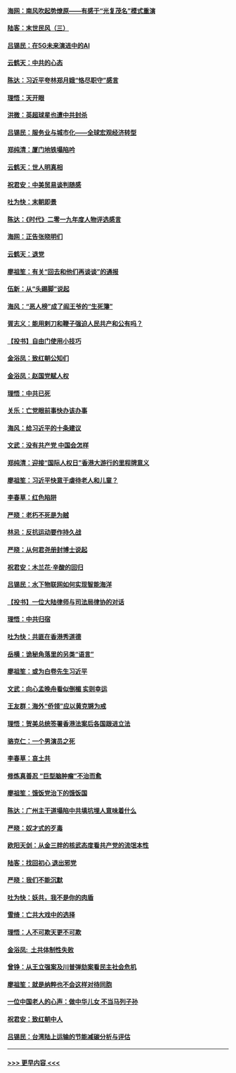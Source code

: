 #### [海网：南风吹起势燎原——有感于“光复茂名”模式重演](../pages/nsc993/n11732308.md?t=12200155) 
#### [陆客：末世民风（三）](../pages/nsc993/n11732211.md?t=12200155) 
#### [吕锡民：在5G未来演进中的AI](../pages/nsc993/n11730010.md?t=12200155) 
#### [云鹤天：中共的心态](../pages/nsc993/n11729906.md?t=12200155) 
#### [陈达：习近平夸林郑月娥“恪尽职守”感言](../pages/nsc993/n11729881.md?t=12200155) 
#### [理悟：天开眼](../pages/nsc993/n11729699.md?t=12200155) 
#### [洪微：英超球星也遭中共封杀](../pages/nsc993/n11727243.md?t=12200155) 
#### [吕锡民：服务业与城市化——全球宏观经济转型](../pages/nsc993/n11725845.md?t=12200155) 
#### [郑纯清：厦门地铁塌陷吟](../pages/nsc993/n11725813.md?t=12200155) 
#### [云鹤天：世人明真相](../pages/nsc993/n11725621.md?t=12200155) 
#### [祝君安：中美贸易谈判随感](../pages/nsc993/n11725609.md?t=12200155) 
#### [吐为快：末朝即景](../pages/nsc993/n11723365.md?t=12200155) 
#### [陈达：《时代》二零一九年度人物评选感言](../pages/nsc993/n11723337.md?t=12200155) 
#### [海网：正告张晓明们](../pages/nsc993/n11723228.md?t=12200155) 
#### [云鹤天：退党](../pages/nsc993/n11723056.md?t=12200155) 
#### [廖祖笙：有关“回去和他们再谈谈”的通报](../pages/nsc993/n11722442.md?t=12200155) 
#### [伍新：从“头踢脚”说起](../pages/nsc993/n11722429.md?t=12200155) 
#### [海风：“恶人榜”成了阎王爷的“生死簿”](../pages/nsc993/n11722272.md?t=12200155) 
#### [胥志义：能用剌刀和鞭子强迫人民共产和公有吗？](../pages/nsc993/n11720569.md?t=12200155) 
#### [【投书】自由门使用小技巧](../pages/nsc993/n11720180.md?t=12200155) 
#### [金浴凤：致红朝公知们](../pages/nsc993/n11720563.md?t=12200155) 
#### [金浴凤：赵国党赋人权](../pages/nsc993/n11720533.md?t=12200155) 
#### [理悟：中共已死](../pages/nsc993/n11720233.md?t=12200155) 
#### [关乐：亡党眼前事快办该办事](../pages/nsc993/n11719160.md?t=12200155) 
#### [海风：给习近平的十条建议](../pages/nsc993/n11717616.md?t=12200155) 
#### [文武：没有共产党 中国会怎样](../pages/nsc993/n11717584.md?t=12200155) 
#### [郑纯清：迎接“国际人权日”香港大游行的里程牌意义](../pages/nsc993/n11717417.md?t=12200155) 
#### [廖祖笙：习近平快意于虐待老人和儿童？](../pages/nsc993/n11715313.md?t=12200155) 
#### [李春草：红色陷阱](../pages/nsc993/n11715029.md?t=12200155) 
#### [严晓：老朽不死是为贼](../pages/nsc993/n11712910.md?t=12200155) 
#### [林忌：反抗运动要作持久战](../pages/nsc993/n11712623.md?t=12200155) 
#### [严晓：从何君尧册封博士说起](../pages/nsc993/n11712465.md?t=12200155) 
#### [祝君安：木兰花·辛酸的回归](../pages/nsc993/n11712381.md?t=12200155) 
#### [吕锡民：水下物联网如何实现智能海洋](../pages/nsc993/n11711158.md?t=12200155) 
#### [【投书】一位大陆律师与司法局律协的对话](../pages/nsc993/n11709675.md?t=12200155) 
#### [理悟：中共归宿](../pages/nsc993/n11710059.md?t=12200155) 
#### [吐为快：共匪在香港秀道德](../pages/nsc993/n11709979.md?t=12200155) 
#### [岳横：诡秘角落里的另类“语言”](../pages/nsc993/n11709792.md?t=12200155) 
#### [廖祖笙：或为白卷先生习近平](../pages/nsc993/n11708330.md?t=12200155) 
#### [文武：向心孟晚舟看似倒楣 实则幸运](../pages/nsc993/n11708236.md?t=12200155) 
#### [王友群：海外“侨领”应以黄克锵为戒](../pages/nsc993/n11706176.md?t=12200155) 
#### [理悟：贺美总统签署香港法案后各国跟进立法](../pages/nsc993/n11706853.md?t=12200155) 
#### [骆克仁：一个男演员之死](../pages/nsc993/n11706677.md?t=12200155) 
#### [李春草：哀土共](../pages/nsc993/n11706255.md?t=12200155) 
#### [修炼真善忍 “巨型脑肿瘤”不治而愈](../pages/nsc993/n11705340.md?t=12200155) 
#### [廖祖笙：饿饭党治下的饿饭国](../pages/nsc993/n11705085.md?t=12200155) 
#### [陈达：广州主干道塌陷中共填坑埋人意味着什么](../pages/nsc993/n11705046.md?t=12200155) 
#### [严晓：奴才式的歹毒](../pages/nsc993/n11704826.md?t=12200155) 
#### [欧阳天剑：从金三胖的核武态度看共产党的流氓本性](../pages/nsc993/n11702238.md?t=12200155) 
#### [陆客：找回初心 退出邪党](../pages/nsc993/n11702213.md?t=12200155) 
#### [严晓：我们不能沉默](../pages/nsc993/n11702110.md?t=12200155) 
#### [吐为快：妖共，我不是你的肉盾](../pages/nsc993/n11701366.md?t=12200155) 
#### [雪绮：亡共大戏中的选择](../pages/nsc993/n11699922.md?t=12200155) 
#### [理悟：人不可欺天更不可欺](../pages/nsc993/n11699657.md?t=12200155) 
#### [金浴凤:  土共体制性失败](../pages/nsc993/n11699361.md?t=12200155) 
#### [曾铮：从王立强案及川普弹劾案看民主社会危机](../pages/nsc993/n11699318.md?t=12200155) 
#### [廖祖笙：就是纳粹也不会这样对待同胞](../pages/nsc993/n11697658.md?t=12200155) 
#### [一位中国老人的心声：做中华儿女 不当马列子孙](../pages/nsc993/n11697525.md?t=12200155) 
#### [祝君安：致红朝中人](../pages/nsc993/n11697518.md?t=12200155) 
#### [吕锡民：台湾陆上运输的节能减碳分析与评估](../pages/nsc993/n11694983.md?t=12200155) 

----
#### [ >>> 更早内容 <<< ](../indexes/nsc993-earlier.md)
